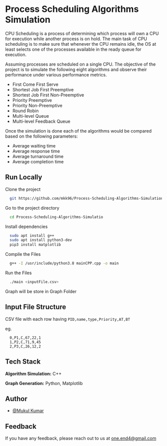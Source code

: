 
# Process Scheduling Algorithms Simulation

CPU Scheduling is a process of determining which process will own a CPU for execution while another process is on hold. The main task of CPU scheduling is to make sure that whenever the CPU remains idle, the OS at least selects one of the processes available in the ready queue for execution.

Assuming processes are scheduled on a single CPU. The objective of the project is to simulate the following eight algorithms and observe their performance under various performance metrics.


- First Come First Serve
- Shortest Job First Preemptive
- Shortest Job First Non-Preemptive
- Priority Preemptive
- Priority Non-Preemptive
- Round Robin
- Multi-level Queue
- Multi-level Feedback Queue


Once the simulation is done each of the algorithms would be compared based on the following parameters:
- Average waiting time
- Average response time
- Average turnaround time
- Average completion time



## Run Locally

Clone the project

```bash
  git https://github.com/mkk96/Process-Scheduling-Algorithms-Simulation.git
```

Go to the project directory

```bash
  cd Process-Scheduling-Algorithms-Simulatio
```

Install dependencies

```bash
  sudo apt install g++
  sudo apt install python3-dev
  pip3 install matplotlib
```

Compile the Files

```bash
  g++ -I /usr/include/python3.8 mainCPP.cpp -o main
```

Run the Files

```bash
  ./main <inputFile.csv>
```

Graph will be store in Graph Folder

## Input File Structure

CSV file with each row having `PID,name,type,Priority,AT,BT`

eg.
```
  0,P1,C,67,22,1
  1,P2,C,71,9,45
  2,P3,C,26,12,2
```


## Tech Stack

**Algorithm Simulation:** C++

**Graph Generation:** Python, Matplotlib


## Author

- [@Mukul Kumar](https://github.com/mkk96)


## Feedback

If you have any feedback, please reach out to us at one.end4@gmail.com

